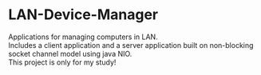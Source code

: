 # LAN-Device-Manager
Applications for managing computers in LAN.<br>
Includes a client application and a server application built on non-blocking socket channel model using java NIO.<br>
This project is only for my study!
